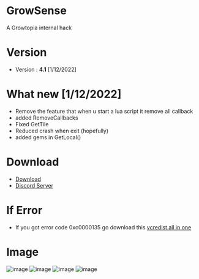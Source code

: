# GrowSense
A Growtopia internal hack
# Version
* Version : <b>4.1</b> [1/12/2022]
# What new [1/12/2022]
* Remove the feature that when u start a lua script it remove all callback
* added RemoveCallbacks
* Fixed GetTile
* Reduced crash when exit (hopefully)
* added gems in GetLocal()
# Download
* [Download](https://karyawan.co.id/VdCJQTfc8)
* [Discord Server](https://discord.gg/growsense)

# If Error
* If you got error code 0xc0000135 go download this [vcredist all in one](https://www.techpowerup.com/download/visual-c-redistributable-runtime-package-all-in-one)

# Image
![image](https://user-images.githubusercontent.com/53701922/205014438-9e8a3ec7-35c6-40a7-be13-478d01efcc51.png)
![image](https://user-images.githubusercontent.com/53701922/205014492-a8d38d18-4ce4-4a75-ae5c-cdef691195b1.png)
![image](https://user-images.githubusercontent.com/53701922/205014619-203e40a4-3fcb-48c8-ad79-a78c7f983fc1.png)
![image](https://user-images.githubusercontent.com/53701922/205014578-27c85b1f-b075-46b5-9672-2881e22bffb6.png)

